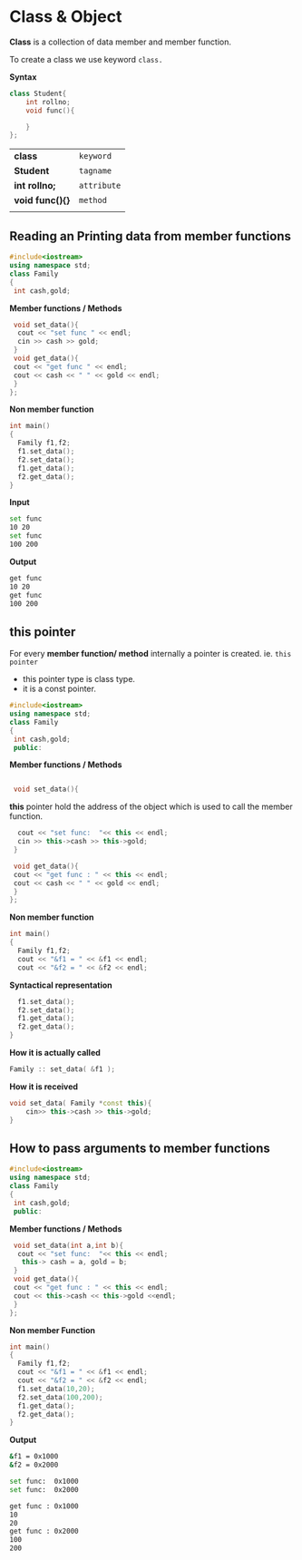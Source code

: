 # Class & Object

**Class** is a collection of data member and member function.

To create a class we use keyword `class.`

**Syntax**
```c++
class Student{
    int rollno;
    void func(){

    }
};
```
|||
|---|---|
|**class**|`keyword`|
|**Student**|`tagname`|
|**int rollno;**|`attribute`| 
|**void func(){}**|`method`|
|||

## Reading an Printing data from member functions

```c++
#include<iostream>
using namespace std;
class Family
{
 int cash,gold;
```
**Member functions / Methods**
```c++
 void set_data(){
  cout << "set func " << endl;
  cin >> cash >> gold;
 }
 void get_data(){
 cout << "get func " << endl;
 cout << cash << " " << gold << endl;
 }
};
```
**Non member function**
```c++
int main()
{
  Family f1,f2;
  f1.set_data();
  f2.set_data();
  f1.get_data();
  f2.get_data();
}
```

**Input**
```sh
set func
10 20
set func
100 200
```
**Output**
```sh
get func
10 20
get func
100 200
```


## this pointer
For every **member function/ method** internally a pointer is created. ie. `this pointer` 

- this pointer type is class type.
- it is a const pointer.

```c++
#include<iostream>
using namespace std;
class Family
{
 int cash,gold;
 public:
```
**Member functions / Methods**
```c++

 void set_data(){
```
**this** pointer hold the address of the object which is used to call the member function. 
```c++
  cout << "set func:  "<< this << endl;
  cin >> this->cash >> this->gold;
 }
```
```c++
 void get_data(){
 cout << "get func : " << this << endl;
 cout << cash << " " << gold << endl;
 }
};
```
**Non member function**
```c++
int main()
{
  Family f1,f2;
  cout << "&f1 = " << &f1 << endl;
  cout << "&f2 = " << &f2 << endl;
```
**Syntactical representation**
```c++
  f1.set_data();
  f2.set_data();
  f1.get_data();
  f2.get_data();
}
```
**How it is actually called**
```c++
Family :: set_data( &f1 );
```
**How it is received**
```c++
void set_data( Family *const this){
    cin>> this->cash >> this->gold;
}
```

## How to pass arguments to member functions

```c++
#include<iostream>
using namespace std;
class Family
{
 int cash,gold;
 public:
```
**Member functions / Methods**
```c++
 void set_data(int a,int b){
  cout << "set func:  "<< this << endl;
   this-> cash = a, gold = b;
 }
 void get_data(){
 cout << "get func : " << this << endl;
 cout << this->cash << this->gold <<endl;
 }
};
```
**Non member Function**
```c++
int main()
{
  Family f1,f2;
  cout << "&f1 = " << &f1 << endl;
  cout << "&f2 = " << &f2 << endl;
  f1.set_data(10,20);
  f2.set_data(100,200);
  f1.get_data();
  f2.get_data();
}
```
**Output**
```sh
&f1 = 0x1000
&f2 = 0x2000
```
```sh
set func:  0x1000
set func:  0x2000
```
```sh
get func : 0x1000
10
20
get func : 0x2000
100
200
```
